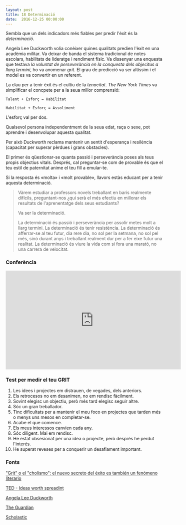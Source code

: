 ```yaml
---
layout: post
title: 18 Determinació
date:  2016-12-25 00:00:00
---
```


Sembla que un dels indicadors més fiables per predir l'èxit és la *determinació*.

Angela Lee Duckworth volia conèixer quines qualitats predien l'èxit en una acadèmia militar. Va deixar de banda el sistema tradicional de notes escolars, habilitats de lideratge i rendiment físic. Va dissenyar una enquesta que testava *la voluntat de perseverància en la conquesta dels objecitus a llarg termini*, ho va anomenar *grit*. El grau de predicció va ser altíssim i el model es va convertir en un referent.

La clau per a tenir èxit és el cultiu de la *tenacitat*. *The New York Times* va simplificar el concpete per a la seua millor comprensió:

```text
Talent + Esforç = Habilitat

Habilitat + Esforç = Assoliment
```

L'esforç val per dos.

Qualsevol persona independentment de la seua edat, raça o sexe, pot aprendre i desenvolupar aquesta qualitat.

Per això Duckworth reclama mantenir un sentit d'esperança i resilència (capacitat per superar pèrdues i grans obstacles).

El primer és qüestionar-se quanta passió i perseverància poses als teus propis objectius vitals. Després, cal preguntar-se com de provable és que el teu estil de paternitat anime el teu fill a emular-te.

Si la resposta és «molta» i «molt provable», llavors estàs educant per a tenir aquesta determinació.

> Vàrem estudiar a professors novels treballant en baris realmente difícils, preguntant-nos ¿qui serà el més efectiu en millorar els resultats de l'aprenentatge dels seus estudiants?
>
> Va ser la determinació.
>
> La determinació és passió i perseverància per assolir metes molt a llarg termini. La determinació és tenir resistència. La determinació és afferrar-se al teu futur, dia rere dia, no sol per la setmana, no sol pel més, sinó durant anys i treballant realment dur per a fer eixe futur una realitat. La determinació és viure la vida com si fora una marató, no una carrera de velocitat.

### Conferència

<iframe src="https://embed.ted.com/talks/lang/es/angela_lee_duckworth_grit_the_power_of_passion_and_perseverance" width="560" height="315" frameborder="0" scrolling="no" webkitAllowFullScreen mozallowfullscreen allowFullScreen></iframe>

### Test per medir el teu GRIT

1. Les idees i projectes em distrauen, de vegades, dels anteriors.
2. Els retrocesos no em desanimen, no em rendisc fàcilment.
3. Sovint elegisc un objectiu, però més tard elegisc seguir altre.
4. Sóc un gran treballador.
5. Tinc dificultats per a mantenir el meu foco en projectes que tarden més o menys uns mesos en completar-se.
6. Acabe el que comence.
7. Els meus interessos canvien cada any.
8. Sóc diligent. Mai em rendisc.
9. He estat obsesionat per una idea o projecte, però després he perdut l'interés.
10. He superat reveses per a conquerir un desafiament important.


### Fonts

["Grit" o el "cholismo": el nuevo secreto del éxito es también un fenómeno literario](http://smoda.elpais.com/moda/actualidad/grit-secreto-exito-fenomeno-literario-angela-duckworth/)

[TED - Ideas worth spreadint](https://www.ted.com/talks/angela_lee_duckworth_grit_the_power_of_passion_and_perseverance)

[Angela Lee Duckworth](http://angeladuckworth.com/)

[The Guardian](https://www.theguardian.com/lifeandstyle/2016/may/07/is-grit-the-true-secret-of-success)

[Scholastic](http://www.scholastic.com/browse/article.jsp?id=3758297)

